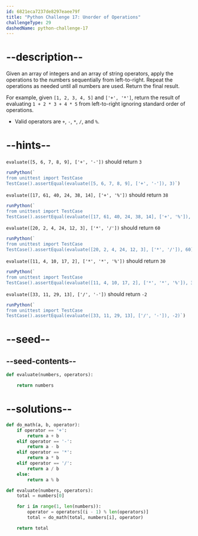 ```yaml
---
id: 6821eca7237de8297eaee79f
title: "Python Challenge 17: Unorder of Operations"
challengeType: 29
dashedName: python-challenge-17
---
```


# --description--

Given an array of integers and an array of string operators, apply the operations to the numbers sequentially from left-to-right. Repeat the operations as needed until all numbers are used. Return the final result.

For example, given `[1, 2, 3, 4, 5]` and `['+', '*']`, return the result of evaluating `1 + 2 * 3 + 4 * 5` from left-to-right ignoring standard order of operations.

- Valid operators are `+`, `-`, `*`, `/`, and `%`.

# --hints--

`evaluate([5, 6, 7, 8, 9], ['+', '-'])` should return `3`

```js
runPython(`
from unittest import TestCase
TestCase().assertEqual(evaluate([5, 6, 7, 8, 9], ['+', '-']), 3)`)
```

`evaluate([17, 61, 40, 24, 38, 14], ['+', '%'])` should return `38`

```js
runPython(`
from unittest import TestCase
TestCase().assertEqual(evaluate([17, 61, 40, 24, 38, 14], ['+', '%']), 38)`)
```

`evaluate([20, 2, 4, 24, 12, 3], ['*', '/'])` should return `60`

```js
runPython(`
from unittest import TestCase
TestCase().assertEqual(evaluate([20, 2, 4, 24, 12, 3], ['*', '/']), 60)`)
```

`evaluate([11, 4, 10, 17, 2], ['*', '*', '%'])` should return `30`

```js
runPython(`
from unittest import TestCase
TestCase().assertEqual(evaluate([11, 4, 10, 17, 2], ['*', '*', '%']), 30)`)
```

`evaluate([33, 11, 29, 13], ['/', '-'])` should return `-2`

```js
runPython(`
from unittest import TestCase
TestCase().assertEqual(evaluate([33, 11, 29, 13], ['/', '-']), -2)`)
```

# --seed--

## --seed-contents--

```py
def evaluate(numbers, operators):

    return numbers
```

# --solutions--

```py
def do_math(a, b, operator):
    if operator == '+':
        return a + b
    elif operator == '-':
        return a - b
    elif operator == '*':
        return a * b
    elif operator == '/':
        return a / b
    else:
        return a % b

def evaluate(numbers, operators):
    total = numbers[0]

    for i in range(1, len(numbers)):
        operator = operators[(i - 1) % len(operators)]
        total = do_math(total, numbers[i], operator)

    return total
```
